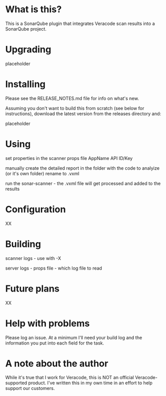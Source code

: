 # What is this?

This is a SonarQube plugin that integrates Veracode scan results into a SonarQube project.

# Upgrading

placeholder

# Installing

Please see the RELEASE_NOTES.md file for info on what's new.

Assuming you don't want to build this from scratch (see below for instructions), download the latest version from the releases directory and:

placeholder

# Using

set properties in the scanner props file
    AppName
    API ID/Key
    

manually create the detailed report in the folder with the code to analyize (or it's own folder)
    rename to .vxml

run the sonar-scanner - the .vxml file will get processed and added to the results

# Configuration

XX

# Building

scanner logs - use with -X

server logs
    - props file
    - which log file to read

# Future plans

XX

# Help with problems
Please log an issue.  At a minimum I'll need your build log and the information you put into each field for the task.

# A note about the author
While it's true that I work for Veracode, this is NOT an official Veracode-supported product.  I've written this in my own time in an effort to help support our customers.

